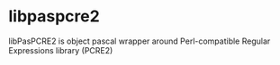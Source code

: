 # libpaspcre2
libPasPCRE2 is object pascal wrapper around Perl-compatible Regular Expressions library (PCRE2)
